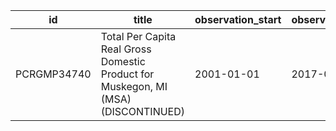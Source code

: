 | id          | title                                                                              | observation_start   | observation_end   |
|-------------|------------------------------------------------------------------------------------|---------------------|-------------------|
| PCRGMP34740 | Total Per Capita Real Gross Domestic Product for Muskegon, MI (MSA) (DISCONTINUED) | 2001-01-01          | 2017-01-01        |